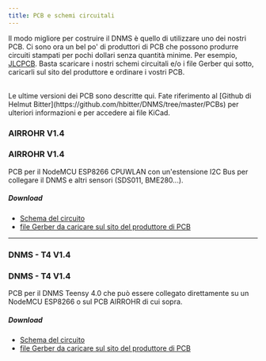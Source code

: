 ```yaml
---
title: PCB e schemi circuitali
---
```


Il modo migliore per costruire il DNMS è quello di utilizzare uno dei nostri PCB.
Ci sono ora un bel po' di produttori di PCB che possono produrre circuiti stampati per pochi dollari senza quantità minime. Per esempio, [JLCPCB](https://jlcpcb.com/).
Basta scaricare i nostri schemi circuitali e/o i file Gerber qui sotto, caricarli sul sito del produttore e ordinare i vostri PCB.

<br>
Le ultime versioni dei PCB sono descritte qui. Fate riferimento al [Github di Helmut Bitter](https://github.com/hbitter/DNMS/tree/master/PCBs) per ulteriori informazioni e per accedere ai file KiCad.

### AIRROHR V1.4
### AIRROHR V1.4
PCB per il NodeMCU ESP8266 CPUWLAN con un'estensione I2C Bus per collegare il DNMS e altri sensori (SDS011, BME280...).


##### Download
* [Schema del circuito](..docsdnmsairrohr-PCB-circuit-diagramma.pdf)
* [file Gerber da caricare sul sito del produttore di PCB](..docsdnmsairrohr-PCB-circuit-diagramma-gerber.zip)

---

### DNMS - T4 V1.4
### DNMS - T4 V1.4
PCB per il DNMS Teensy 4.0 che può essere collegato direttamente su un NodeMCU ESP8266 o sul PCB AIRROHR di cui sopra.


##### Download
* [Schema del circuito](..docsdnmsdnms-noise-measuring-teensy-40-circuit-diagram.pdf)
* [file Gerber da caricare sul sito del produttore di PCB](..docsdnmsdnms-noise-measuring-teensy-40-circuit-gerber.zip)

